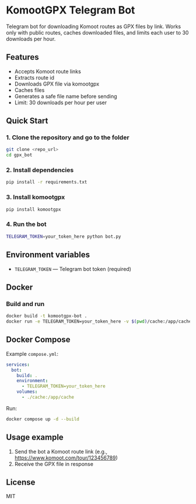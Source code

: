 # KomootGPX Telegram Bot

Telegram bot for downloading Komoot routes as GPX files by link. Works only with public routes, caches downloaded files, and limits each user to 30 downloads per hour.

## Features
- Accepts Komoot route links
- Extracts route id
- Downloads GPX file via komootgpx
- Caches files
- Generates a safe file name before sending
- Limit: 30 downloads per hour per user

## Quick Start

### 1. Clone the repository and go to the folder
```bash
git clone <repo_url>
cd gpx_bot
```

### 2. Install dependencies
```bash
pip install -r requirements.txt
```

### 3. Install komootgpx
```bash
pip install komootgpx
```

### 4. Run the bot
```bash
TELEGRAM_TOKEN=your_token_here python bot.py
```

## Environment variables
- `TELEGRAM_TOKEN` — Telegram bot token (required)

## Docker

### Build and run
```bash
docker build -t komootgpx-bot .
docker run -e TELEGRAM_TOKEN=your_token_here -v $(pwd)/cache:/app/cache komootgpx-bot
```

## Docker Compose

Example `compose.yml`:
```yaml
services:
  bot:
    build: .
    environment:
      - TELEGRAM_TOKEN=your_token_here
    volumes:
      - ./cache:/app/cache
```

Run:
```bash
docker compose up -d --build
```

## Usage example
1. Send the bot a Komoot route link (e.g., https://www.komoot.com/tour/123456789)
2. Receive the GPX file in response

## License
MIT 